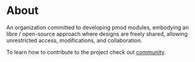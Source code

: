 # About
An organization committed to developing pmod modules, embodying an libre / open-source approach where designs are freely shared, allowing unrestricted access, modifications, and collaboration.

To learn how to contribute to the project check out [community](/community/).
